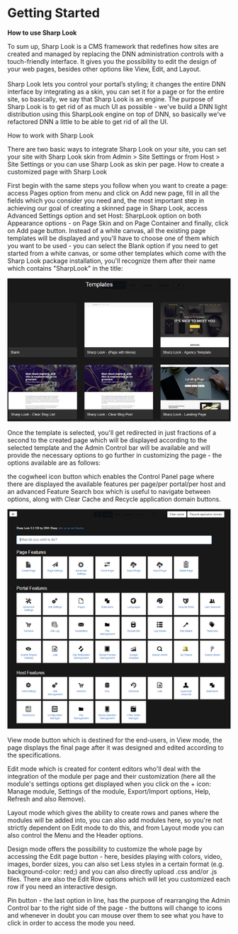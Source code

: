 # Getting Started

**How to use Sharp Look**

To sum up, Sharp Look is a CMS framework that redefines how sites are created and managed by replacing the DNN administration controls with a touch-friendly interface. It gives you the possibility to edit the design of your web pages, besides other options like View, Edit, and Layout. 
<br />
<br />
Sharp Look lets you control your portal’s styling; it changes the entire DNN interface by integrating as a skin, you can set it for a page or for the entire site, so basically, we say that Sharp Look is an engine. The purpose of Sharp Look is to get rid of as much UI as possible - we've build a DNN light distribution using this SharpLook engine on top of DNN, so basically we've refactored DNN a little to be able to get rid of all the UI. 

How to work with Sharp Look


There are two basic ways to integrate Sharp Look on your site, you can set your site with Sharp Look skin from Admin > Site Settings or from Host > Site Settings or you can use Sharp Look as skin per page. 
How to create a customized page with Sharp Look

First begin with the same steps you follow when you want to create a page: access Pages option from menu and click on Add new page, fill in all the fields which you consider you need and, the most important step in achieving our goal of creating a skinned page in Sharp Look, access Advanced Settings option and set Host: SharpLook option on both Appearance options - on Page Skin and on Page Container and finally, click on Add page button. Instead of a white canvas, all the existing page templates will be displayed and you'll have to choose one of them which you want to be used - you can select the Blank option if you need to get started from a white canvas, or some other templates which come with the Sharp Look package installation, you'll recognize them after their name which contains "SharpLook" in the title:

![](choose.template.png)

Once the template is selected, you'll get redirected in just fractions of a second to the created page which will be displayed according to the selected template and the Admin Control bar will be available and will provide the necessary options to go further in customizing the page - the options available are as follows:

the cogwheel icon button which enables the Control Panel page where there are displayed the available features per page/per portal/per host and an advanced Feature Search box which is useful to navigate between options, along with Clear Cache and Recycle application domain buttons.

![](control.panel.png)

View mode button which is destined for the end-users, in View mode, the page displays the final page after it was designed and edited according to the specifications.

Edit mode which is created for content editors who'll deal with the integration of the module per page and their customization (here all the module's settings options get displayed when you click on the + icon: Manage module, Settings of the module, Export/Import options, Help, Refresh and also Remove).

Layout mode which gives the ability to create rows and panes where the modules will be added into, you can also add modules here, so you're not strictly dependent on Edit mode to do this, and from Layout mode you can also control the Menu and the Header options. 

Design mode offers the possibility to customize the whole page by accessing the Edit page button - here, besides playing with colors, video, images, border sizes, you can also set Less styles in a certain format (e.g. background-color: red;) and you can also directly upload .css and/or .js files. There are also the Edit Row options which will let you customized each row if you need an interactive design. 

Pin button - the last option in line, has the purpose of rearranging the Admin Control bar to the right side of the page - the buttons will change to icons and whenever in doubt you can mouse over them to see what you have to click in order to access the mode you need. 